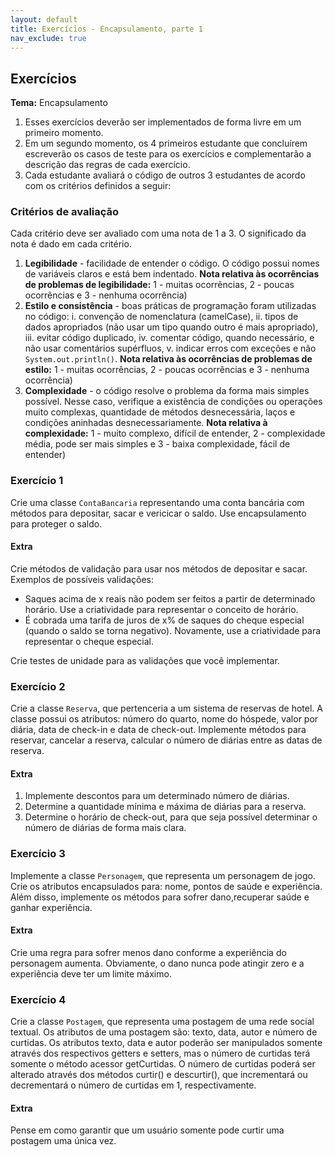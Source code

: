 ```yaml
---
layout: default
title: Exercícios - Encapsulamento, parte 1
nav_exclude: true
---
```


## Exercícios

**Tema:** Encapsulamento

1. Esses exercícios deverão ser implementados de forma livre em um primeiro momento.
2. Em um segundo momento, os 4 primeiros estudante que concluírem escreverão os casos de teste para os exercícios e complementarão a descrição das regras de cada exercício.
3. Cada estudante avaliará o código de outros 3 estudantes de acordo com os critérios definidos a seguir:

### Critérios de avaliação

Cada critério deve ser avaliado com uma nota de 1 a 3. O significado da nota é dado em cada critério.

1. **Legibilidade** - facilidade de entender o código. O código possui nomes de variáveis claros e está bem indentado. **Nota relativa às ocorrências de problemas de legibilidade:** 1 - muitas ocorrências, 2 - poucas ocorrências e 3 - nenhuma ocorrência)
2. **Estilo e consistência** - boas práticas de programação foram utilizadas no código: i. convenção de nomenclatura (camelCase), ii. tipos de dados apropriados (não usar um tipo quando outro é mais apropriado), iii. evitar código duplicado, iv. comentar código, quando necessário, e não usar comentários supérfluos, v. indicar erros com exceções e não `System.out.println()`. **Nota relativa às ocorrências de problemas de estilo:** 1 - muitas ocorrências, 2 - poucas ocorrências e 3 - nenhuma ocorrência)
3. **Complexidade** - o código resolve o problema da forma mais simples possível. Nesse caso, verifique a existência de condições ou operações muito complexas, quantidade de métodos desnecessária, laços e condições aninhadas desnecessariamente. **Nota relativa à complexidade:** 1 - muito complexo, difícil de entender, 2 - complexidade média, pode ser mais simples e 3 - baixa complexidade, fácil de entender)

### Exercício 1

Crie uma classe `ContaBancaria` representando uma conta bancária com métodos para depositar, sacar e vericicar o saldo. Use encapsulamento para proteger o saldo.

#### Extra

Crie métodos de validação para usar nos métodos de depositar e sacar. Exemplos de possíveis validações:

- Saques acima de x reais não podem ser feitos a partir de determinado horário. Use a criatividade para representar o conceito de horário.
- É cobrada uma tarifa de juros de x% de saques do cheque especial (quando o saldo se torna negativo). Novamente, use a criatividade para representar o cheque especial.

Crie testes de unidade para as validações que você implementar.

### Exercício 2

Crie a classe `Reserva`, que pertenceria a um sistema de reservas de hotel. A classe possui os atributos: número do quarto, nome do hóspede, valor por diária, data de check-in e data de check-out. Implemente métodos para reservar, cancelar a reserva, calcular o número de diárias entre as datas de reserva.

#### Extra

1. Implemente descontos para um determinado número de diárias.
2. Determine a quantidade mínima e máxima de diárias para a reserva.
3. Determine o horário de check-out, para que seja possível determinar o número de diárias de forma mais clara.

### Exercício 3

Implemente a classe `Personagem`, que representa um personagem de jogo. Crie os atributos encapsulados para: nome, pontos de saúde e experiência. Além disso, implemente os métodos para sofrer dano,recuperar saúde e ganhar experiência.

#### Extra

Crie uma regra para sofrer menos dano conforme a experiência do personagem aumenta. Obviamente, o dano nunca pode atingir zero e a experiência deve ter um limite máximo.

### Exercício 4

Crie a classe `Postagem`, que representa uma postagem de uma rede social textual. Os atributos de uma postagem são: texto, data, autor e número de curtidas. Os atributos texto, data e autor poderão ser manipulados somente através dos respectivos getters e setters, mas o número de curtidas terá somente o método acessor getCurtidas. O número de curtidas poderá ser alterado através dos métodos curtir() e descurtir(), que incrementará ou decrementará o número de curtidas em 1, respectivamente.

#### Extra

Pense em como garantir que um usuário somente pode curtir uma postagem uma única vez.

